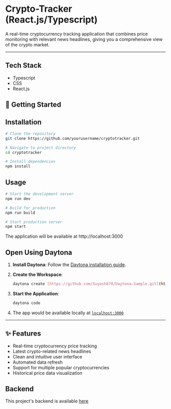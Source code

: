 # Crypto-Tracker (React.js/Typescript)

A real-time cryptocurrency tracking application that combines price monitoring with relevant news headlines, giving you a comprehensive view of the crypto market.

---

## Tech Stack
- Typescript
- CSS
- React.js


## 🚀 Getting Started  

## Installation

```bash
# Clone the repository
git clone https://github.com/yourusername/cryptotracker.git

# Navigate to project directory
cd cryptotracker

# Install dependencies
npm install
```

## Usage

```bash
# Start the development server
npm run dev

# Build for production
npm run build

# Start production server
npm start
```
The application will be available at http://localhost:3000

## Open Using Daytona  

1. **Install Daytona**: Follow the [Daytona installation guide](https://www.daytona.io/docs/installation/installation/).  
2. **Create the Workspace**:  
   ```bash  
   daytona create [https://github.com/Suyash878/Daytona-Sample.git](https://github.com/Suyash878/Sample-Crypto) 
   ```  

4. **Start the Application**:  
   ```bash  
   daytona code
   ```  

5. The app would be available locally at [`localhost:3000`](http://localhost:3000)

---

## ✨ Features  

- Real-time cryptocurrency price tracking
- Latest crypto-related news headlines
- Clean and intuitive user interface
- Automated data refresh
- Support for multiple popular cryptocurrencies
- Historical price data visualization

## Backend

This project's backend is available [here](https://github.com/Suyash878/Web_Scraper_For_crypto)
